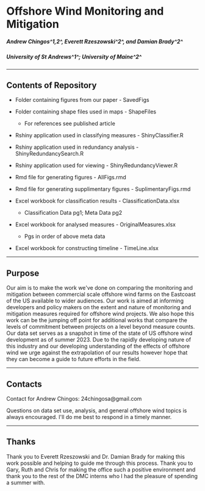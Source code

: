 # Offshore Wind Monitoring and Mitigation

##### Andrew Chingos^1,2^, Everett Rzeszowski^2^, and Damian Brady^2^

##### University of St Andrews^1^; University of Maine^2^

------------------------------------------------------------------------

## Contents of Repository

-   Folder containing figures from our paper - SavedFigs

-   Folder containing shape files used in maps - ShapeFiles

    -   For references see published article

-   Rshiny application used in classifying measures - ShinyClassifier.R

-   Rshiny application used in redundancy analysis - ShinyRedundancySearch.R

-   Rshiny application used for viewing - ShinyRedundancyViewer.R

-   Rmd file for generating figures - AllFigs.rmd

-   Rmd file for generating supplimentary figures - SuplimentaryFigs.rmd

-   Excel workbook for classification results - ClassificationData.xlsx

    -   Classification Data pg1; Meta Data pg2

-   Excel workbook for analysed measures - OriginalMeasures.xlsx

    -   Pgs in order of above meta data

-   Excel workbook for constructing timeline - TimeLine.xlsx

------------------------------------------------------------------------

## Purpose

Our aim is to make the work we've done on comparing the monitoring and mitigation between commercial scale offshore wind farms on the Eastcoast of the US available to wider audiences. Our work is aimed at informing developers and policy makers on the extent and nature of monitoring and mitigation measures required for offshore wind projects. We also hope this work can be the jumping off point for additional works that compare the levels of commitment between projects on a level beyond measure counts. Our data set serves as a snapshot in time of the state of US offshore wind development as of summer 2023. Due to the rapidly developing nature of this industry and our developing understanding of the effects of offshore wind we urge against the extrapolation of our results however hope that they can become a guide to future efforts in the field.

------------------------------------------------------------------------

## Contacts

Contact for Andrew Chingos: 24chingosa\@gmail.com

Questions on data set use, analysis, and general offshore wind topics is always encouraged. I'll do me best to respond in a timely manner.

------------------------------------------------------------------------

## Thanks

Thank you to Everett Rzeszowski and Dr. Damian Brady for making this work possible and helping to guide me through this process. Thank you to Gary, Ruth and Chris for making the office such a positive environment and thank you to the rest of the DMC interns who I had the pleasure of spending a summer with.
